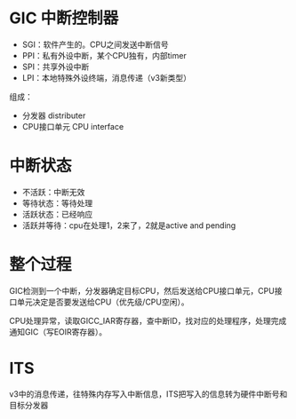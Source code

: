 # GIC 中断控制器

- SGI：软件产生的。CPU之间发送中断信号
- PPI：私有外设中断，某个CPU独有，内部timer
- SPI：共享外设中断
- LPI：本地特殊外设终端，消息传递（v3新类型）

组成：

- 分发器 distributer
- CPU接口单元 CPU interface

# 中断状态

- 不活跃：中断无效
- 等待状态：等待处理
- 活跃状态：已经响应
- 活跃并等待：cpu在处理1，2来了，2就是active and pending

# 整个过程

GIC检测到一个中断，分发器确定目标CPU，然后发送给CPU接口单元，CPU接口单元决定是否要发送给CPU（优先级/CPU空闲）。

CPU处理异常，读取GICC_IAR寄存器，查中断ID，找对应的处理程序，处理完成通知GIC（写EOIR寄存器）。

# ITS

v3中的消息传递，往特殊内存写入中断信息，ITS把写入的信息转为硬件中断号和目标分发器
